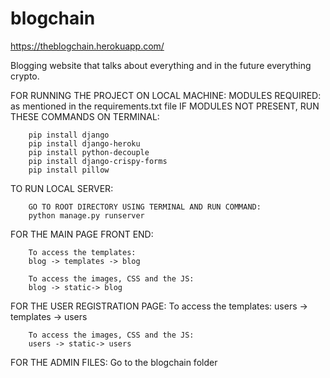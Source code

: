 # blogchain
https://theblogchain.herokuapp.com/

Blogging website that talks about everything and in the future everything crypto.

FOR RUNNING THE PROJECT ON LOCAL MACHINE:
        MODULES REQUIRED: as mentioned in the requirements.txt file
        IF MODULES NOT PRESENT, RUN THESE COMMANDS ON TERMINAL:

        pip install django
        pip install django-heroku
        pip install python-decouple
        pip install django-crispy-forms
        pip install pillow

TO RUN LOCAL SERVER:

        GO TO ROOT DIRECTORY USING TERMINAL AND RUN COMMAND:
        python manage.py runserver

FOR THE MAIN PAGE FRONT END:

        To access the templates:
        blog -> templates -> blog 

        To access the images, CSS and the JS:
        blog -> static-> blog 
        
FOR THE USER REGISTRATION PAGE:
        To access the templates:
        users -> templates -> users 

        To access the images, CSS and the JS:
        users -> static-> users
        
FOR THE ADMIN FILES:
        Go to the blogchain folder

        

